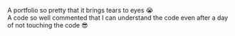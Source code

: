A portfolio so pretty that it brings tears to eyes 😭 <br>
A code so well commented that I can understand the code even after a day of not touching the code 😎
 
